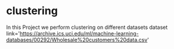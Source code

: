 # clustering
In this Project we perform clustering on different datasets
  dataset link='https://archive.ics.uci.edu/ml/machine-learning-databases/00292/Wholesale%20customers%20data.csv'

